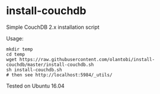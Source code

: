 # install-couchdb

Simple CouchDB 2.x installation script

Usage:

```
mkdir temp
cd temp
wget https://raw.githubusercontent.com/olantobi/install-couchdb/master/install-couchdb.sh
sh install-couchdb.sh
# then see http://localhost:5984/_utils/
```

Tested on Ubuntu 16.04
